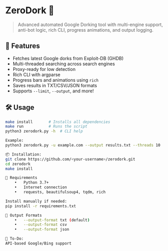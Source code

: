 # ZeroDork 🔎

> Advanced automated Google Dorking tool with multi-engine support, anti-bot logic, rich CLI, progress animations, and output logging.

## 🚀 Features

- Fetches latest Google dorks from Exploit-DB (GHDB)
- Multi-threaded searching across search engines
- Proxy-ready for low detection
- Rich CLI with argparse
- Progress bars and animations using `rich`
- Saves results in TXT/CSV/JSON formats
- Supports `--limit`, `--output`, and more!

## 🛠️ Usage

```bash
make install       # Installs all dependencies
make run           # Runs the script
python3 zerodork.py -h  # CLI help

Example:
python3 zerodork.py -u example.com --output results.txt --threads 10

📦 Installation:
git clone https://github.com/<your-username>/zerodork.git
cd zerodork
make install

🧩 Requirements
	•	Python 3.7+
	•	Internet connection
	•	requests, beautifulsoup4, tqdm, rich

Install manually if needed:
pip install -r requirements.txt

📂 Output Formats
	•	--output-format txt (default)
	•	--output-format csv
	•	--output-format json

🧠 To-Do:
API-based Google/Bing support
